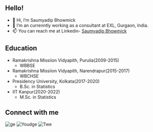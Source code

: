 ## Hello! ##
  
* 👋 Hi, I’m Saumyadip Bhowmick
* 🌱 I’m an currenntly working as a consultant at EXL, Gurgaon, India.
* 📫 You can reach me at Linkedin- [Saumyadip Bhowmick](https://www.linkedin.com/in/saumyadip-bhowmick-446811190/)
  
## Education ##

* Ramakrishna Missiion Vidyapith, Purulia(2009-2015)
  * WBBSE
* Ramakrishna Missiion Vidyapith, Narendrapur(2015-2017)
  * WBCHSE
* Presidency University, Kolkata(2017-2020)
  * B.Sc. in Statistics
* IIT Kanpur(2020-2022)
  * M.Sc. in Statistics
 
 ## Connect with me ##
 <div id="badges">
  <img src="https://img.shields.io/badge/LinkedIn-blue?style=for-the-badge&logo=linkedin&logoColor=white&?username=Bhow" alt="ge"/>
  <img src="https://img.shields.io/badge/YouTube-red?style=for-the-badge&logo=youtube&logoColor=white" alt="Youdge"/>
  <img src="https://img.shields.io/badge/Twitter-blue?style=for-the-badge&logo=twitter&logoColor=white" alt="Twe"/>
</div>
